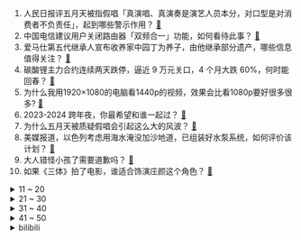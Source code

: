 1. 人民日报评五月天被指假唱「真演唱、真演奏是演艺人员本分，对口型是对消费者不负责任」，起到哪些警示作用？ [:link:](https://www.zhihu.com/question/633426944)
2. 中国电信建议用户关闭路由器「双频合一」功能，如何看待此事？ [:link:](https://www.zhihu.com/question/633317254)
3. 爱马仕第五代继承人宣布收养家中园丁为养子，由他继承部分遗产，哪些信息值得关注？ [:link:](https://www.zhihu.com/question/633474895)
4. 碳酸锂主力合约连续两天跌停，逼近 9 万元关口，4 个月大跌 60%，何时能回春？ [:link:](https://www.zhihu.com/question/633385961)
5. 为什么我用1920×1080的电脑看1440p的视频，效果会比看1080p要好很多很多? [:link:](https://www.zhihu.com/question/568660043)
6. 2023-2024 跨年夜，你最希望和谁一起过？ [:link:](https://www.zhihu.com/question/633121069)
7. 为什么五月天被质疑假唱会引起这么大的风波？ [:link:](https://www.zhihu.com/question/633315420)
8. 美媒报道，以色列考虑用海水淹没加沙地道，已组装好水泵系统，如何评价该计划？ [:link:](https://www.zhihu.com/question/633391682)
9. 大人错怪小孩了需要道歉吗？ [:link:](https://www.zhihu.com/question/628261210)
10. 如果《三体》拍了电影，谁适合饰演庄颜这个角色？ [:link:](https://www.zhihu.com/question/314658553)
<details>
<summary>11 ~ 20</summary>

11. 有哪些演唱会毋庸置疑真唱的歌手？ [:link:](https://www.zhihu.com/question/633314234)
12. 车辆工程大一在读，对未来感到迷茫怎么办? [:link:](https://www.zhihu.com/question/622105509)
13. 京城的雪落不到江南，你会怎么接下一句? [:link:](https://www.zhihu.com/question/633472468)
14. 有了PS5后你们还玩steam游戏吗？ [:link:](https://www.zhihu.com/question/631955843)
15. 比特币重回 4 万美元，市值已超伯克希尔和 Meta，哪些因素助推比特币上涨？后续走势如何？ [:link:](https://www.zhihu.com/question/633458975)
16. 义乌倡议居民保持 10 天以上存粮，官方回应「每年常规工作，勿过度解读」，还有哪些信息值得关注? [:link:](https://www.zhihu.com/question/633230654)
17. 如何看待肯德基开始收取打包费？你会因为打包/配送费高而放弃一家店吗？ [:link:](https://www.zhihu.com/question/633217629)
18. 「2.2 亿彩票大奖」已有一人领取部分奖金，江西福彩再回应「网传截图属实」，哪些信息值得关注？ [:link:](https://www.zhihu.com/question/633396056)
19. 如何看待24国考的逻辑推理题出现争议？为什么很多人在BC之间争论? [:link:](https://www.zhihu.com/question/633127000)
20. 自行车不装挡泥板、不装脚撑，是如何一步步深入人心的？ [:link:](https://www.zhihu.com/question/632442882)
</details>
<details>
<summary>21 ~ 30</summary>

21. 存款利息走低，支付宝上 3.0% 的增额寿是普通人理财的好选择吗？ [:link:](https://www.zhihu.com/question/633355026)
22. 为什么始祖尤弥尔得到巨人之力还会去做奴隶？ [:link:](https://www.zhihu.com/question/442261622)
23. 2023年，你有没有什么读过的印象深刻的书给大家分享一下？ [:link:](https://www.zhihu.com/question/633477105)
24. 2023年，来到35岁的职人，焦虑是减轻还是越来越重了？ [:link:](https://www.zhihu.com/question/631330187)
25. 我生病在家好久了，可以拍照给我看看外面的风景嘛? [:link:](https://www.zhihu.com/question/632740422)
26. 有哪些是你考上公务员后才知道的事？ [:link:](https://www.zhihu.com/question/457887202)
27. 回忆一下，没有手机的日子我们都怎么过的？ [:link:](https://www.zhihu.com/question/630915033)
28. 你的笔记本寿命是几年? [:link:](https://www.zhihu.com/question/630465588)
29. 2023 年，你和宠物有哪些值得纪念的「大事记」？ [:link:](https://www.zhihu.com/question/632992713)
30. 联合国「气候大会」开幕，我们到底能为气候做些什么？ [:link:](https://www.zhihu.com/question/633255519)
</details>
<details>
<summary>31 ~ 40</summary>

31. 狸花猫可以漂亮到什么程度? [:link:](https://www.zhihu.com/question/355611370)
32. 跑步步频是硬性要求吗？ [:link:](https://www.zhihu.com/question/552185895)
33. 真正的近代军队起源是古斯塔夫二世军事改革还是法国大革命后用民族主义武装的军队? [:link:](https://www.zhihu.com/question/502830858)
34. 业内人士称演唱会假唱并不常见，如何鉴定演唱会是否有假唱？ [:link:](https://www.zhihu.com/question/633239535)
35. 如何评价佳能RF 24-105mm F2.8 L IS USM Z镜头？ [:link:](https://www.zhihu.com/question/628795843)
36. 业余运动者们，2023 年你的技能水平是否有提升，哪些因素影响了你的运动生活？ [:link:](https://www.zhihu.com/question/633293015)
37. 如何看待WBG.Karsa离队？ [:link:](https://www.zhihu.com/question/633118547)
38. 2023年，你觉得最值一看的电影、电视剧、综艺、动画（漫）是哪一部? [:link:](https://www.zhihu.com/question/633454164)
39. 请问你在崩溃边缘的时候，怎么调节自己的？ [:link:](https://www.zhihu.com/question/631780620)
40. 12 月 5 日一加 12 正式发布，如何评价其跨越式升级，这会对当前的手机市场产生哪些影响？ [:link:](https://www.zhihu.com/question/633243126)
</details>
<details>
<summary>41 ~ 50</summary>

41. 2023 年了，你在《原神》中印象最深刻的回忆是什么？ [:link:](https://www.zhihu.com/question/633411381)
42. 能分享一张你的相册里的海边吗？ [:link:](https://www.zhihu.com/question/633134772)
43. 美国政府被曝利用「不成文规则」，强迫企业在新加坡而非香港注册，如何评价？能否减少所谓对华供应链依赖？ [:link:](https://www.zhihu.com/question/633190732)
44. 澳大利亚首次正式加入美日联合军演，这透露了哪些信息？ [:link:](https://www.zhihu.com/question/633409874)
45. 扎克伯格 11 月卖出超 58 万股Meta 股票，套现近2亿美元，两年来首次抛售，哪些信息值得关注？ [:link:](https://www.zhihu.com/question/633339940)
46. 每个月发工资都存不住钱，也没见买什么东西，有什么能存住钱的办法吗？ [:link:](https://www.zhihu.com/question/633335968)
47. 如果《崩坏星穹铁道》1.5活动剧情抓岁阳的时候彦卿把抓鬼四人组都屠了，后续的结果会怎么发展？ [:link:](https://www.zhihu.com/question/632265431)
48. 古装剧《一念关山》中有哪些槽点？ [:link:](https://www.zhihu.com/question/633104393)
49. 天津海河的正源，到底在什么位置？ [:link:](https://www.zhihu.com/question/445402890)
50. 马上去念CS PhD了，想补数学课有什么建议？ [:link:](https://www.zhihu.com/question/631954972)
</details><details>
<summary>bilibili</summary>

</details>